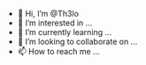 - 👋 Hi, I’m @Th3lo
- 👀 I’m interested in ...
- 🌱 I’m currently learning ...
- 💞️ I’m looking to collaborate on ...
- 📫 How to reach me ...

<!---
Th3lo/Th3lo is a ✨ special ✨ repository because its `README.md` (this file) appears on your GitHub profile.
You can click the Preview link to take a look at your changes.
--->
